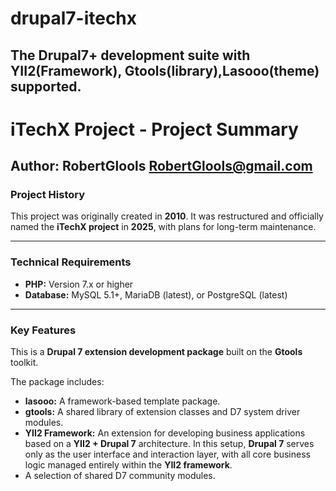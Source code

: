 # drupal7-itechx

The Drupal7+ development suite with YII2(Framework), Gtools(library),Lasooo(theme) supported.
---

# iTechX Project - Project Summary

**Author:** RobertGlools <RobertGlools@gmail.com>
---

### Project History
This project was originally created in **2010**. It was restructured and officially named the **iTechX project** in **2025**, with plans for long-term maintenance.

---

### Technical Requirements
* **PHP:** Version 7.x or higher
* **Database:** MySQL 5.1+, MariaDB (latest), or PostgreSQL (latest)

---

### Key Features

This is a **Drupal 7 extension development package** built on the **Gtools** toolkit.

The package includes:
* **lasooo:** A framework-based template package.
* **gtools:** A shared library of extension classes and D7 system driver modules.
* **YII2 Framework:** An extension for developing business applications based on a **YII2 + Drupal 7** architecture. In this setup, **Drupal 7** serves only as the user interface and interaction layer, with all core business logic managed entirely within the **YII2 framework**.
* A selection of shared D7 community modules.
